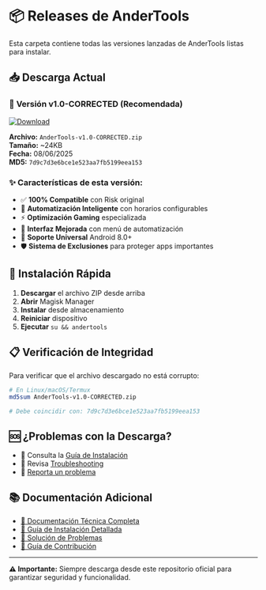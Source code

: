 # 📦 Releases de AnderTools

Esta carpeta contiene todas las versiones lanzadas de AnderTools listas para instalar.

## 📥 Descarga Actual

### 🚀 **Versión v1.0-CORRECTED** (Recomendada)

[![Download](https://img.shields.io/badge/🔽_DESCARGAR-v1.0--CORRECTED-success?style=for-the-badge)](AnderTools-v1.0-CORRECTED.zip)

**Archivo:** `AnderTools-v1.0-CORRECTED.zip`  
**Tamaño:** ~24KB  
**Fecha:** 08/06/2025  
**MD5:** `7d9c7d3e6bce1e523aa7fb5199eea153`

### ✨ Características de esta versión:
- ✅ **100% Compatible** con Risk original
- 🤖 **Automatización Inteligente** con horarios configurables
- ⚡ **Optimización Gaming** especializada
- 🔧 **Interfaz Mejorada** con menú de automatización
- 📱 **Soporte Universal** Android 8.0+
- 🛡️ **Sistema de Exclusiones** para proteger apps importantes

## 🔧 Instalación Rápida

1. **Descargar** el archivo ZIP desde arriba
2. **Abrir** Magisk Manager
3. **Instalar** desde almacenamiento
4. **Reiniciar** dispositivo
5. **Ejecutar** `su && andertools`

## 📋 Verificación de Integridad

Para verificar que el archivo descargado no está corrupto:

```bash
# En Linux/macOS/Termux
md5sum AnderTools-v1.0-CORRECTED.zip

# Debe coincidir con: 7d9c7d3e6bce1e523aa7fb5199eea153
```

## 🆘 ¿Problemas con la Descarga?

- 📖 Consulta la [Guía de Instalación](../docs/INSTALLATION_GUIDE.md)
- 🔧 Revisa [Troubleshooting](../docs/TROUBLESHOOTING.md)
- 🐛 [Reporta un problema](https://github.com/Kuaiswap/AnderTools/issues)

## 📚 Documentación Adicional

- [📖 Documentación Técnica Completa](../docs/TECHNICAL_DOCUMENTATION.md)
- [🚀 Guía de Instalación Detallada](../docs/INSTALLATION_GUIDE.md)
- [🔧 Solución de Problemas](../docs/TROUBLESHOOTING.md)
- [🤝 Guía de Contribución](../CONTRIBUTING.md)

---

**⚠️ Importante:** Siempre descarga desde este repositorio oficial para garantizar seguridad y funcionalidad.
